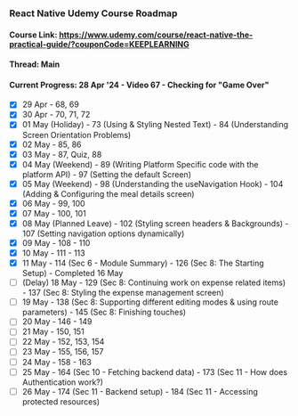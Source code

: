### React Native Udemy Course Roadmap

#### Course Link: https://www.udemy.com/course/react-native-the-practical-guide/?couponCode=KEEPLEARNING

#### Thread: Main

#### Current Progress: 28 Apr '24 - Video 67 - Checking for "Game Over"

- [x] 29 Apr - 68, 69
- [x] 30 Apr - 70, 71, 72
- [x] 01 May (Holiday) - 73 (Using & Styling Nested Text) - 84 (Understanding Screen Orientation Problems)
- [x] 02 May - 85, 86
- [x] 03 May - 87, Quiz, 88
- [x] 04 May (Weekend) - 89 (Writing Platform Specific code with the platform API) - 97 (Setting the default Screen)
- [x] 05 May (Weekend) - 98 (Understanding the useNavigation Hook) - 104 (Adding & Configuring the meal details screen)
- [x] 06 May - 99, 100
- [x] 07 May - 100, 101
- [x] 08 May (Planned Leave) - 102 (Styling screen headers & Backgrounds) - 107 (Setting navigation options dynamically)
- [x] 09 May - 108 - 110
- [x] 10 May - 111 - 113
- [x] 11 May - 114 (Sec 6 - Module Summary) - 126 (Sec 8: The Starting Setup) - Completed 16 May
- [ ] (Delay) 18 May - 129 (Sec 8: Continuing work on expense related items) - 137 (Sec 8: Styling the expense management screen)
- [ ] 19 May - 138 (Sec 8: Supporting different editing modes & using route parameters) - 145 (Sec 8: Finishing touches)
- [ ] 20 May - 146 - 149
- [ ] 21 May - 150, 151
- [ ] 22 May - 152, 153, 154
- [ ] 23 May - 155, 156, 157
- [ ] 24 May - 158 - 163
- [ ] 25 May - 164 (Sec 10 - Fetching backend data) - 173 (Sec 11 - How does Authentication work?)
- [ ] 26 May - 174 (Sec 11 - Backend setup) - 184 (Sec 11 - Accessing protected resources)
